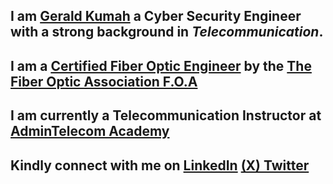 ## I am [Gerald Kumah](https://www.linkedin.com/in/gerald-edem-kumah) a Cyber Security Engineer with a strong background in *Telecommunication*.
## I am a [Certified Fiber Optic Engineer](https://bcert.me/smxaxhpqw) by the [The Fiber Optic Association F.O.A](https://www.thefoa.org/)
## I am currently a Telecommunication Instructor at [AdminTelecom Academy](https://admintelecomacademy.com/)

## Kindly connect with me on [LinkedIn](https://www.linkedin.com/in/gerald-edem-kumah/) [(X) Twitter](https://x.com/GeraldKumah)

<!--
**Gerald-Kumah/Gerald-Kumah** is a ✨ _special_ ✨ repository because its `README.md` (this file) appears on your GitHub profile.

Here are some ideas to get you started:

- 🔭 I’m currently working on ...
- 🌱 I’m currently learning ...
- 👯 I’m looking to collaborate on ...
- 🤔 I’m looking for help with ...
- 💬 Ask me about ...
- 📫 How to reach me: ...
- 😄 Pronouns: ...
- ⚡ Fun fact: ...
-->
